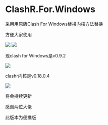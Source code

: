 # ClashR.For.Windows

采用用原版Clash For Windows替换内核方法替换

方便大家使用

[![](https://img.shields.io/badge/Telegram-News-green)](https://t.me/ClashR_For_Windows_News)
[![](https://img.shields.io/badge/Telegram-讨论组-green)](https://t.me/ClashR_For_Windows)

现clash for Windows是v0.9.2

[![](https://img.shields.io/badge/GitHub-CFW-blue)](https://github.com/Fndroid/clash_for_windows_pkg)

clashr内核是v0.18.0.4

[![](https://img.shields.io/badge/GitHub-CFWRCore-blue)](https://github.com/frainzy1477/clashrdev)

将会持续更新

感谢两位大佬

此版本为便携版
